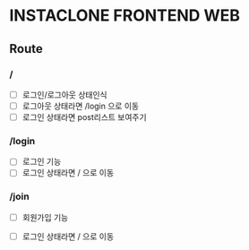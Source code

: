 # INSTACLONE FRONTEND WEB

## Route

### /
- [ ] 로그인/로그아웃 상태인식
- [ ] 로그아웃 상태라면 /login 으로 이동
- [ ] 로그인 상태라면 post리스트 보여주기

### /login
- [ ] 로그인 기능
- [ ] 로그인 상태라면 / 으로 이동
### /join
- [ ] 회원가입 기능
- [ ] 로그인 상태라면 / 으로 이동

